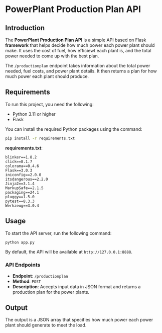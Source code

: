 # PowerPlant Production Plan API

## Introduction
The **PowerPlant Production Plan API** is a simple API based on Flask **framework** that helps decide how much power each power plant should make. It uses the cost of fuel,  how efficiewt each plant is, and the total power needed to come up with the best plan.

The `/productionplan` endpoint takes information about the total power needed, fuel costs, and power plant details. It then returns a plan for how much power each plant should produce.

## Requirements
To run this project, you need the following:

- Python 3.11 or higher
- Flask

You can install the required Python packages using the command:
```bash
pip install -r requirements.txt
```

**requirements.txt**:
```
blinker==1.8.2
click==8.1.7
colorama==0.4.6
Flask==3.0.3
iniconfig==2.0.0
itsdangerous==2.2.0
Jinja2==3.1.4
MarkupSafe==2.1.5
packaging==24.1
pluggy==1.5.0
pytest==8.3.3
Werkzeug==3.0.4
```

## Usage
To start the API server, run the following command:
```bash
python app.py
```
By default, the API will be available at `http://127.0.0.1:8888`.

### API Endpoints
- **Endpoint**: `/productionplan`
- **Method**: `POST`
- **Description**: Accepts input data in JSON format and returns a production plan for the power plants.


## Output
The output is a JSON array that specifies how much power each power plant should generate to meet the load.




